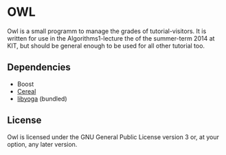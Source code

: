 OWL
===

Owl is a small programm to manage the grades of tutorial-visitors. It is written for use in the
Algorithms1-lecture the of the summer-term 2014 at KIT, but should be general enough to be used
for all other tutorial too.

Dependencies
------------

* Boost
* [Cereal](https://github.com/USCiLab/cereal)
* [libyoga](https://github.com/FlorianJW/yoga) (bundled)

License
-------

Owl is licensed under the GNU General Public License version 3 or, at your option, any later version.
